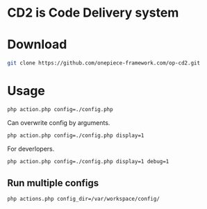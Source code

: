 CD2 is Code Delivery system
===

# Download

```sh
git clone https://github.com/onepiece-framework.com/op-cd2.git
```

# Usage

```sh
php action.php config=./config.php
```

 Can overwrite config by arguments.

 ```sh
php action.php config=./config.php display=1
```

 For deverlopers.

```sh
php action.php config=./config.php display=1 debug=1
```

## Run multiple configs

```sh
php actions.php config_dir=/var/workspace/config/
```
